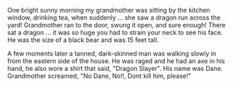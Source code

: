 One bright sunny morning my grandmother was sitting by the kitchen window, drinking tea, when suddenly ... she saw a dragon run across the yard! Grandmother ran to the door, swung it open, and sure enough! There sat a dragon ... it was so huge you had to strain your neck to see his face. He was the size of a black bear and was 15 feet tall.

A few moments later a tanned, dark-skinned man was walking slowly in from the eastern side of the house. He was raged and he had an axe in his hand, he also wore a shirt that said, "Dragon Slayer". His name was Dane. Grandmother screamed, "No Dane, No!!, Dont kill him, please!"

